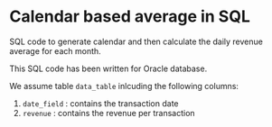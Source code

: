 # Calendar based average in SQL
SQL code to generate calendar and then calculate the daily revenue average for each month.

This SQL code has been written for Oracle database.

We assume table ```data_table``` inlcuding the following columns:
1. ```date_field``` : contains the transaction date
2. ```revenue``` : contains the revenue per transaction

